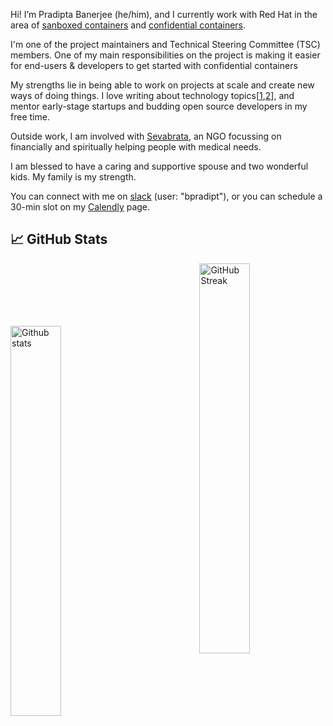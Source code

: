Hi! I’m Pradipta Banerjee (he/him), and I currently work with Red Hat in the area of [sanboxed containers](https://www.redhat.com/en/openshift-sandboxed-containers) and [confidential containers](https://github.com/confidential-containers).

I'm one of the project maintainers and Technical Steering Committee (TSC) members. One of my main responsibilities on the project is making it easier for end-users & developers to get started with confidential containers

My strengths lie in being able to work on projects at scale and create new ways of doing things. I love writing about technology topics[[1](https://pradiptabanerjee.medium.com/),[2](https://www.linkedin.com/newsletters/hands-on-tech-6897405794963333121/)], and mentor early-stage startups and budding open source developers in my free time.

Outside work, I am involved with [Sevabrata](https://sevabrata.org/), an NGO focussing on financially and spiritually helping people with medical needs.

I am blessed to have a caring and supportive spouse and two wonderful kids. My family is my strength.

You can connect with me on [slack](https://slack.cncf.io/) (user: "bpradipt"), or you can schedule a 30-min slot on my [Calendly](https://calendly.com/bpradipt) page.


## &#x1f4c8; GitHub Stats

<p>
<a href="https://github-readme-stats.vercel.app/api?username=bpradipt&show_icons=true&locale=en&count_private=true&hide_rank=false&custom_title=My%20GitHub%20Stats&disable_animations=true&theme=dracula&show_icons=true&hide_border=true">
<img style="margin-top:100px" width="40%" align="left" alt="Github stats" src="https://github-readme-stats.vercel.app/api?username=bpradipt&show_icons=true&locale=en&count_private=true&hide_rank=false&custom_title=My%20GitHub%20Stats&disable_animations=true&theme=dracula&show_icons=true&hide_border=true" />
</a>  
<a href="https://github-readme-streak-stats.herokuapp.com/?user=bpradipt&theme=dracula&show_icons=true&hide_border=true">
<img width="40%" align="right" alt="GitHub Streak" src="https://github-readme-streak-stats.herokuapp.com/?user=bpradipt&theme=dracula&show_icons=true&hide_border=true" />
</a><br />
   <br />
